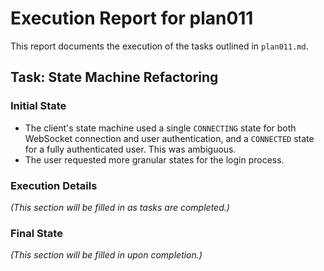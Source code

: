 # Execution Report for plan011

This report documents the execution of the tasks outlined in `plan011.md`.

## Task: State Machine Refactoring

### Initial State

- The client's state machine used a single `CONNECTING` state for both WebSocket connection and user authentication, and a `CONNECTED` state for a fully authenticated user. This was ambiguous.
- The user requested more granular states for the login process.

### Execution Details

*(This section will be filled in as tasks are completed.)*

### Final State

*(This section will be filled in upon completion.)*
